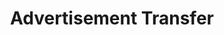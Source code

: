 ---
title: "Advertisement Transfer"
description: ""
lead: ""
draft: false
images: []
type: docs
weight: 400
---